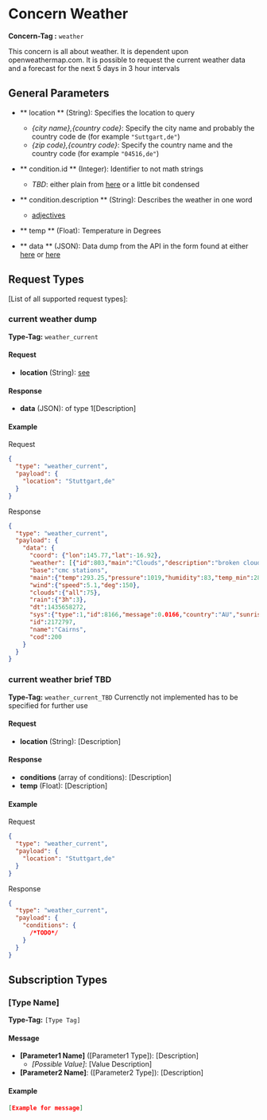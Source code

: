 # Concern Weather

**Concern-Tag :** `weather`

This concern is all about weather. It is dependent upon openweathermap.com.
It is possible to request the current weather data and a forecast for the next 5 days in 3 hour intervals

## General Parameters

- ** location ** (String): Specifies the location to query
  - _{city name},{country code}_: Specify the city name and probably the country code de (for example `"Suttgart,de"`)
  - _{zip code},{country code}_: Specify the country name and the country code (for example `"04516,de"`)

- ** condition.id ** (Integer): Identifier to not math strings
  - _TBD_: either plain from [here](https://openweathermap.org/weather-conditions) or a little bit condensed

- ** condition.description ** (String): Describes the weather in one word
  - [adjectives](https://openweathermap.org/weather-conditions)

- ** temp ** (Float): Temperature in Degrees

- ** data ** (JSON): Data dump from the API in the form found at either [here](https://openweathermap.org/current#current_JSON) or [here](https://openweathermap.org/forecast5#JSON)
## Request Types

[List of all supported request types]:

### current weather dump

**Type-Tag:** `weather_current`

#### Request

- **location** (String): [see](#general-parameters)

#### Response

- **data** (JSON): of type 1[Description]

#### Example

Request

```json
{
  "type": "weather_current",
  "payload": {
    "location": "Stuttgart,de"
  }
}
```

Response

```json
{
  "type": "weather_current",
  "payload": {
    "data": {
      "coord": {"lon":145.77,"lat":-16.92},
      "weather": [{"id":803,"main":"Clouds","description":"broken clouds","icon":"04n"}],
      "base":"cmc stations",
      "main":{"temp":293.25,"pressure":1019,"humidity":83,"temp_min":289.82,"temp_max":295.37},
      "wind":{"speed":5.1,"deg":150},
      "clouds":{"all":75},
      "rain":{"3h":3},
      "dt":1435658272,
      "sys":{"type":1,"id":8166,"message":0.0166,"country":"AU","sunrise":1435610796,"sunset":1435650870},
      "id":2172797,
      "name":"Cairns",
      "cod":200
    }
  }
}
```

### current weather brief TBD

**Type-Tag:** `weather_current_TBD`
Currenctly not implemented has to be specified for further use

#### Request

- **location** (String): [Description]

#### Response

- **conditions** (array of conditions): [Description]
- **temp** (Float): [Description]

#### Example

Request

```json
{
  "type": "weather_current",
  "payload": {
    "location": "Stuttgart,de"
  }
}
```

Response

```json
{
  "type": "weather_current",
  "payload": {
    "conditions": {
      /*TODO*/
    }
  }
}
```

## Subscription Types

### [Type Name]

**Type-Tag:** `[Type Tag]`

#### Message

- **[Parameter1 Name]** ([Parameter1 Type]): [Description]
  - _[Possible Value]_: [Value Description]
- **[Parameter2 Name]**: ([Parameter2 Type]): [Description]

#### Example

```json
[Example for message]
```
